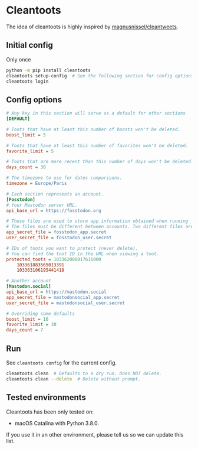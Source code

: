 # Cleantoots
The idea of cleantoots is highly inspired by [magnusnissel/cleantweets](https://github.com/magnusnissel/cleantweets).

## Initial config

Only once

```bash
python -m pip install cleantoots
cleantoots setup-config  # See the following section for config options
cleantoots login
```

## Config options

```ini
# Any key in this section will serve as a default for other sections
[DEFAULT]

# Toots that have at least this number of boosts won't be deleted.
boost_limit = 5

# Toots that have at least this number of favorites won't be deleted.
favorite_limit = 5

# Toots that are more recent than this number of days won't be deleted.
days_count = 30

# The timezone to use for dates comparisons.
timezone = Europe/Paris

# Each section represents an account.
[Fosstodon]
# Your Mastodon server URL.
api_base_url = https://fosstodon.org

# These files are used to store app information obtained when running `login`.
# The files must be different between accounts. Two different files are required per account.
app_secret_file = fosstodon_app.secret
user_secret_file = fosstodon_user.secret

# IDs of toots you want to protect (never delete).
# You can find the toot ID in the URL when viewing a toot.
protected_toots = 103362008817616000
    103361883565013391
    103363106195441418

# Another account
[Mastodon.social]
api_base_url = https://mastodon.social
app_secret_file = mastodonsocial_app.secret
user_secret_file = mastodonsocial_user.secret

# Overriding some defaults
boost_limit = 10
favorite_limit = 30
days_count = 7
```

## Run

See `cleantoots config` for the current config.

```bash
cleantoots clean  # Defaults to a dry run. Does NOT delete.
cleantoots clean --delete  # Delete without prompt.
```

## Tested environments
Cleantoots has been only tested on:

* macOS Catalina with Python 3.8.0.

If you use it in an other environment, please tell us so we can update this list.